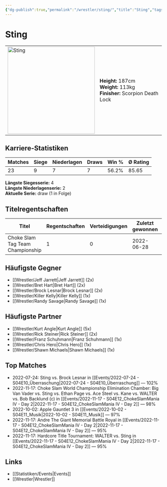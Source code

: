 ```yaml
---
{"dg-publish":true,"permalink":"/wrestler/sting/","title":"Sting","tags":["wrestler"],"noteIcon":""}
---
```



# Sting

<table>
        <tr>
        <td><img src="https://github.com/CptSpaulding1980/choke-slam-wrestling/releases/download/images/Sting.png" width="280" alt="Sting"></td>
        <td>
        <b>Height:</b> 187cm<br>
        <b>Weight:</b> 113kg<br>
        <b>Finisher:</b> Scorpion Death Lock<br>
        </td>
        </tr>
        </table>
        
## Karriere-Statistiken

| Matches | Siege | Niederlagen | Draws | Win % | Ø Rating |
|---------|-------|-------------|-------|-------|-----------|
| 23 | 9 | 7 | 7 | 56.2% | 85.65 |

**Längste Siegesserie:** 4<br>**Längste Niederlagenserie:** 2<br>**Aktuelle Serie:** draw (1 in Folge)

## Titelregentschaften
| Titel | Regentschaften | Verteidigungen | Zuletzt gewonnen | Aktuell |
|-------|---------------|----------------|------------------|---------|
| Choke Slam Tag Team Championship | 1 | 0 | 2022-06-28 |  |


## Häufigste Gegner
- [[Wrestler/Jeff Jarrett\|Jeff Jarrett]] (2x)
- [[Wrestler/Bret Hart\|Bret Hart]] (2x)
- [[Wrestler/Brock Lesnar\|Brock Lesnar]] (2x)
- [[Wrestler/Killer Kelly\|Killer Kelly]] (1x)
- [[Wrestler/Randy Savage\|Randy Savage]] (1x)

## Häufigste Partner
- [[Wrestler/Kurt Angle\|Kurt Angle]] (5x)
- [[Wrestler/Rick Steiner\|Rick Steiner]] (2x)
- [[Wrestler/Franz Schuhmann\|Franz Schuhmann]] (1x)
- [[Wrestler/Chris Hero\|Chris Hero]] (1x)
- [[Wrestler/Shawn Michaels\|Shawn Michaels]] (1x)

## Top Matches
- 2022-07-24: Sting vs. Brock Lesnar in [[Events/2022-07-24 - S04E10_Überraschung\|2022-07-24 - S04E10_Überraschung]] — 102%
- 2022-11-17: Choke Slam World Championship Elimination Chamber: Big Van Vader vs. Sting vs. Ethan Page vs. Ace Steel vs. Kane vs. WALTER vs. Bob Backlund (c) in [[Events/2022-11-17 - S04E12_ChokeSlamMania IV - Day 2\|2022-11-17 - S04E12_ChokeSlamMania IV - Day 2]] — 98%
- 2022-10-02: Apple Gauntlet 3 in [[Events/2022-10-02 - S04E11_Musik\|2022-10-02 - S04E11_Musik]] — 97%
- 2022-11-17: Andre The Giant Memorial Battle Royal in [[Events/2022-11-17 - S04E12_ChokeSlamMania IV - Day 2\|2022-11-17 - S04E12_ChokeSlamMania IV - Day 2]] — 95%
- 2022-11-17: Hardcore Title Tournament: WALTER vs. Sting in [[Events/2022-11-17 - S04E12_ChokeSlamMania IV - Day 2\|2022-11-17 - S04E12_ChokeSlamMania IV - Day 2]] — 95%

## Links
- [[Statistiken/Events\|Events]]
- [[Wrestler\|Wrestler]]
